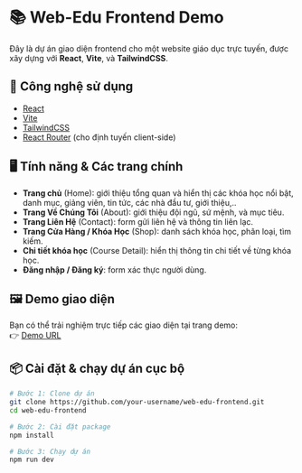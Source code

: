 # 📚 Web-Edu Frontend Demo

Đây là dự án giao diện frontend cho một website giáo dục trực tuyến, được xây dựng với **React**, **Vite**, và **TailwindCSS**.

## 🚀 Công nghệ sử dụng

- [React](https://reactjs.org/)
- [Vite](https://vitejs.dev/)
- [TailwindCSS](https://tailwindcss.com/)
- [React Router](https://reactrouter.com/) (cho định tuyến client-side)

## 🖥️ Tính năng & Các trang chính

- **Trang chủ** (Home): giới thiệu tổng quan và hiển thị các khóa học nổi bật, danh mục, giảng viên, tin tức, các nhà đầu tư, giới thiệu,..
- **Trang Về Chúng Tôi** (About): giới thiệu đội ngũ, sứ mệnh, và mục tiêu.
- **Trang Liên Hệ** (Contact): form gửi liên hệ và thông tin liên lạc.
- **Trang Cửa Hàng / Khóa Học** (Shop): danh sách khóa học, phân loại, tìm kiếm.
- **Chi tiết khóa học** (Course Detail): hiển thị thông tin chi tiết về từng khóa học.
- **Đăng nhập / Đăng ký**: form xác thực người dùng.

## 🖼️ Demo giao diện

Bạn có thể trải nghiệm trực tiếp các giao diện tại trang demo:  
👉 [Demo URL]([https://your-demo-url.com](https://edu-web-demo-react-uwya.vercel.app/)) 

## 📦 Cài đặt & chạy dự án cục bộ

```bash
# Bước 1: Clone dự án
git clone https://github.com/your-username/web-edu-frontend.git
cd web-edu-frontend

# Bước 2: Cài đặt package
npm install

# Bước 3: Chạy dự án
npm run dev
